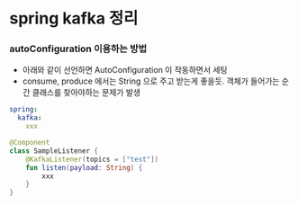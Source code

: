 # spring kafka 정리


### autoConfiguration 이용하는 방법
- 아래와 같이 선언하면 AutoConfiguration 이 작동하면서 세팅
- consume, produce 에서는 String 으로 주고 받는게 좋을듯. 객체가 들어가는 순간 클래스를 찾아야하는 문제가 발생
```yaml
spring:
  kafka: 
    xxx
```

```kotlin
@Component
class SampleListener {
    @KafkaListener(topics = ["test"])
    fun listen(payload: String) {
        xxx
    }
}
```
